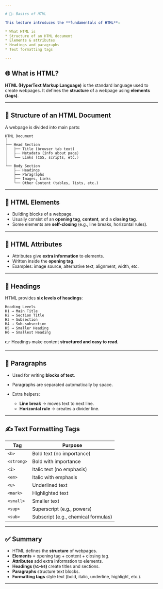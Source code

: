 ```yaml
---

# 📘– Basics of HTML

This lecture introduces the **fundamentals of HTML**:

* What HTML is
* Structure of an HTML document
* Elements & attributes
* Headings and paragraphs
* Text formatting tags

---
```


## 🌐 What is HTML?

**HTML (HyperText Markup Language)** is the standard language used to create webpages.
It defines the **structure** of a webpage using **elements (tags)**.

---

## 📄 Structure of an HTML Document

A webpage is divided into main parts:

```
HTML Document
│
├── Head Section
│   ├── Title (browser tab text)
│   ├── Metadata (info about page)
│   └── Links (CSS, scripts, etc.)
│
└── Body Section
    ├── Headings
    ├── Paragraphs
    ├── Images, Links
    └── Other Content (tables, lists, etc.)
```

---

## 🧩 HTML Elements

* Building blocks of a webpage.
* Usually consist of an **opening tag**, **content**, and a **closing tag**.
* Some elements are **self-closing** (e.g., line breaks, horizontal rules).

---

## 🔖 HTML Attributes

* Attributes give **extra information** to elements.
* Written inside the **opening tag**.
* Examples: image source, alternative text, alignment, width, etc.

---

## 📝 Headings

HTML provides **six levels of headings**:

```
Heading Levels
H1 → Main Title
H2 → Section Title
H3 → Subsection
H4 → Sub-subsection
H5 → Smaller Heading
H6 → Smallest Heading
```

👉 Headings make content **structured and easy to read**.

---

## 📑 Paragraphs

* Used for writing **blocks of text**.
* Paragraphs are separated automatically by space.
* Extra helpers:

  * **Line break** → moves text to next line.
  * **Horizontal rule** → creates a divider line.

---

## ✍️ Text Formatting Tags

| Tag        | Purpose                             |
| ---------- | ----------------------------------- |
| `<b>`      | Bold text (no importance)           |
| `<strong>` | Bold with importance                |
| `<i>`      | Italic text (no emphasis)           |
| `<em>`     | Italic with emphasis                |
| `<u>`      | Underlined text                     |
| `<mark>`   | Highlighted text                    |
| `<small>`  | Smaller text                        |
| `<sup>`    | Superscript (e.g., powers)          |
| `<sub>`    | Subscript (e.g., chemical formulas) |

---

## ✅ Summary

* HTML defines the **structure** of webpages.
* **Elements** = opening tag + content + closing tag.
* **Attributes** add extra information to elements.
* **Headings (`h1`–`h6`)** create titles and sections.
* **Paragraphs** structure text blocks.
* **Formatting tags** style text (bold, italic, underline, highlight, etc.).

---
